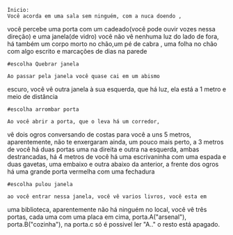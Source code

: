     Ínicio:
    Você acorda em uma sala sem ninguém, com a nuca doendo , 
você percebe uma porta com um cadeado(você pode ouvir vozes nessa direção) 
e uma janela(de vidro) você não vê nenhuma luz do lado de fora,
há também um corpo morto no chão,um pé de cabra , uma folha no chão 
com algo escrito e marcações de dias na parede
    
    #escolha Quebrar janela
    
    Ao passar pela janela você quase cai em um abismo
escuro, você vê outra janela à sua esquerda, que há luz, ela está a 
1 metro e meio de distância

    #escolha arrombar porta
    
    Ao você abrir a porta, que o leva há um corredor, 
vê dois ogros conversando de costas para você a uns 5 metros, aparentemente, 
não te enxergaram ainda, um pouco mais perto, a 3 metros de você há duas portas
uma na direita e outra na esquerda, ambas destrancadas, há 4 metros de você há uma escrivaninha
com uma espada e duas gavetas, uma embaixo e outra abaixo da anterior, a frente dos ogros há uma 
grande porta vermelha com uma fechadura   

    #escolha pulou janela
    
    ao você entrar nessa janela, você vê varios livros, você esta em 
uma biblioteca, aparentemente não há ninguém no local, você vê três portas, cada uma com uma
placa em cima, porta.A("arsenal"), porta.B("cozinha"), na porta.c só é possivel ler "A.." o resto 
está apagado.
    
    



